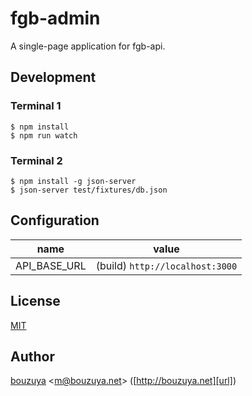 # fgb-admin

A single-page application for fgb-api.

## Development

### Terminal 1

```
$ npm install
$ npm run watch
```

### Terminal 2

```
$ npm install -g json-server
$ json-server test/fixtures/db.json
```

## Configuration

name                           | value
-------------------------------|-------------------------------
API\_BASE\_URL                 | (build) `http://localhost:3000`

## License

[MIT](LICENSE)

## Author

[bouzuya][user] &lt;[m@bouzuya.net][email]&gt; ([http://bouzuya.net][url])

[user]: https://github.com/bouzuya
[email]: mailto:m@bouzuya.net
[url]: http://bouzuya.net
